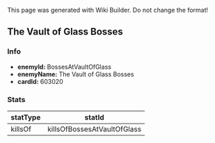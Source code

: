 <span class="wiki-builder">This page was generated with Wiki Builder. Do not change the format!</span>

## The Vault of Glass Bosses
### Info
* **enemyId:** BossesAtVaultOfGlass
* **enemyName:** The Vault of Glass Bosses
* **cardId:** 603020

### Stats
statType | statId
-------- | ------
killsOf | killsOfBossesAtVaultOfGlass

